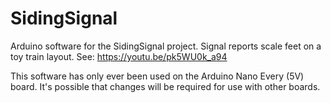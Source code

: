 # SidingSignal
Arduino software for the SidingSignal project.  Signal reports scale feet on a toy train layout. 
See: https://youtu.be/pk5WU0k_a94

This software has only ever been used on the Arduino Nano Every (5V) board.  It's possible that changes will be required for use with other boards.
